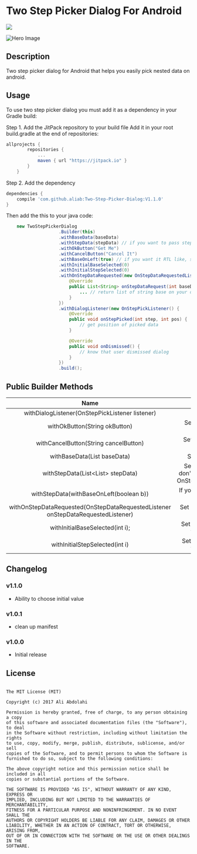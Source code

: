 # Two Step Picker Dialog For Android
[![](https://jitpack.io/v/aliab/Two-Step-Picker-Dialog.svg)](https://jitpack.io/#aliab/Two-Step-Picker-Dialog)

![Hero Image](https://raw.githubusercontent.com/aliab/Two-Step-Picker-Dialog/master/screenshot/heroimage.jpg)

## Description

Two step picker dialog for Android that helps you easily pick nested data on android.

## Usage

To use two step picker dialog you must add it as a dependency in your Gradle build:

Step 1. Add the JitPack repository to your build file
Add it in your root build.gradle at the end of repositories:

```groovy
allprojects {
		repositories {
			...
			maven { url "https://jitpack.io" }
		}
	}
```
Step 2. Add the dependency
```groovy
dependencies {
    compile 'com.github.aliab:Two-Step-Picker-Dialog:V1.1.0'
}
```

Then add the this to your java code:

```java
    new TwoStepPickerDialog
                    .Builder(this)
                    .withBaseData(baseData)
                    .withStepData(stepData) // if you want to pass step data dynamically, don't pass it in builder
                    .withOkButton("Get Me")
                    .withCancelButton("Cancel It")
                    .withBaseOnLeft(true) // if you want it RTL like, set it to false
                    .withInitialBaseSelected(0)
                    .withInitialStepSelected(0)
                    .withOnStepDataRequested(new OnStepDataRequestedListener() {
                        @Override
                        public List<String> onStepDataRequest(int baseDataPos) {
                            ... // return list of string base on your database/webservice ...
                        }
                    })
                    .withDialogListener(new OnStepPickListener() {
                        @Override
                        public void onStepPicked(int step, int pos) {
                            // get position of picked data
                        }

                        @Override
                        public void onDismissed() {
                            // know that user dismissed dialog
                        }
                    })
                    .build();
```


## Public Builder Methods

| Name | Description |
|:----:|:----:|
|withDialogListener(OnStepPickListener listener)| Get dialog actions |
|withOkButton(String okButton)| Set dialog positive button string|
|withCancelButton(String cancelButton)| Set dialog negative button string |
|withBaseData(List<String> baseData)| Set Base data of picker|
|withStepData(List<List<String>> stepData)| Set static data for steps - don't pass it if you implement OnStepDataRequestedListener|
|withStepData(withBaseOnLeft(boolean b))| If you want to show view RTL like, pass true|
|withOnStepDataRequested(OnStepDataRequestedListener onStepDataRequestedListener)| Set in step picker listener for return dynamic data|
|withInitialBaseSelected(int i);| Set selected base data item when dialog appears|
|withInitialStepSelected(int i)| Set selected step data item when dialog appears|

## Changelog

### v1.1.0

 * Ability to choose initial value

### v1.0.1

 * clean up manifest

### v1.0.0

 * Initial release

## License
```
   
The MIT License (MIT)

Copyright (c) 2017 Ali Abdolahi

Permission is hereby granted, free of charge, to any person obtaining a copy
of this software and associated documentation files (the "Software"), to deal
in the Software without restriction, including without limitation the rights
to use, copy, modify, merge, publish, distribute, sublicense, and/or sell
copies of the Software, and to permit persons to whom the Software is
furnished to do so, subject to the following conditions:

The above copyright notice and this permission notice shall be included in all
copies or substantial portions of the Software.

THE SOFTWARE IS PROVIDED "AS IS", WITHOUT WARRANTY OF ANY KIND, EXPRESS OR
IMPLIED, INCLUDING BUT NOT LIMITED TO THE WARRANTIES OF MERCHANTABILITY,
FITNESS FOR A PARTICULAR PURPOSE AND NONINFRINGEMENT. IN NO EVENT SHALL THE
AUTHORS OR COPYRIGHT HOLDERS BE LIABLE FOR ANY CLAIM, DAMAGES OR OTHER
LIABILITY, WHETHER IN AN ACTION OF CONTRACT, TORT OR OTHERWISE, ARISING FROM,
OUT OF OR IN CONNECTION WITH THE SOFTWARE OR THE USE OR OTHER DEALINGS IN THE
SOFTWARE.

```
